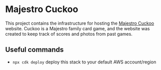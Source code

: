 # Majestro Cuckoo

This project contains the infrastructure for hosting the [Majestro Cuckoo](https://majestrocuckoo.com) website. Cuckoo is a Majestro family card game, and the website was created to keep track of scores and photos from past games.

## Useful commands

* `npx cdk deploy`  deploy this stack to your default AWS account/region
